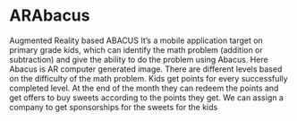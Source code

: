 # ARAbacus
Augmented Reality  based ABACUS 
It’s a mobile application target on primary grade kids, which can identify the math problem (addition or subtraction) and give the ability to do the problem using Abacus. Here Abacus is AR computer generated image. There are different levels based on the difficulty of the math
problem. Kids get points for every successfully completed level. At the end of the month they can redeem the points and get offers to buy
sweets according to the points they get. We can assign a company to get sponsorships for the sweets for the kids
